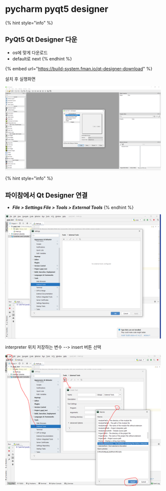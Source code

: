 # pycharm pyqt5 designer

{% hint style="info" %}
## PyQt5 Qt Designer 다운

* os에 맞게 다운로드
* default로 next 
{% endhint %}

{% embed url="https://build-system.fman.io/qt-designer-download" %}

설치 후 실행화면

![](../.gitbook/assets/image%20%28300%29.png)

{% hint style="info" %}
## 파이참에서 Qt Designer 연결

*   _**File &gt; Settings File &gt; Tools &gt; External Tools**_ 
{% endhint %}

![](../.gitbook/assets/image%20%28301%29.png)

interpreter 위치 저장하는 변수 --&gt; insert 버튼 선택

![](../.gitbook/assets/image%20%28297%29.png)

